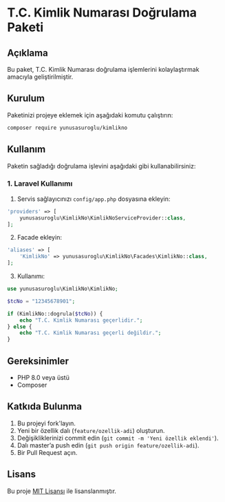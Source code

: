 # T.C. Kimlik Numarası Doğrulama Paketi

## Açıklama
Bu paket, T.C. Kimlik Numarası doğrulama işlemlerini kolaylaştırmak amacıyla geliştirilmiştir.

## Kurulum

Paketinizi projeye eklemek için aşağıdaki komutu çalıştırın:

```bash
composer require yunusasuroglu/kimlikno
```

## Kullanım

Paketin sağladığı doğrulama işlevini aşağıdaki gibi kullanabilirsiniz:

### **1. Laravel Kullanımı**

1. Servis sağlayıcınızı `config/app.php` dosyasına ekleyin:

```php
'providers' => [
    yunusasuroglu\KimlikNo\KimlikNoServiceProvider::class,
];
```

2. Facade ekleyin:

```php
'aliases' => [
    'KimlikNo' => yunusasuroglu\KimlikNo\Facades\KimlikNo::class,
];
```

3. Kullanımı:

```php
use yunusasuroglu\KimlikNo\KimlikNo;

$tcNo = "12345678901";

if (KimlikNo::dogrula($tcNo)) {
    echo "T.C. Kimlik Numarası geçerlidir.";
} else {
    echo "T.C. Kimlik Numarası geçerli değildir.";
}
```

## Gereksinimler

- PHP 8.0 veya üstü
- Composer

## Katkıda Bulunma

1. Bu projeyi fork'layın.
2. Yeni bir özellik dalı (`feature/ozellik-adi`) oluşturun.
3. Değişikliklerinizi commit edin (`git commit -m 'Yeni özellik eklendi'`).
4. Dalı master’a push edin (`git push origin feature/ozellik-adi`).
5. Bir Pull Request açın.

## Lisans
Bu proje [MIT Lisansı](LICENSE) ile lisanslanmıştır.

